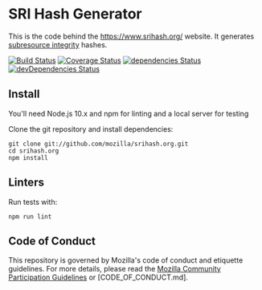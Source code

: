 # SRI Hash Generator

This is the code behind the <https://www.srihash.org/> website. It generates [subresource integrity](https://www.w3.org/TR/SRI/) hashes.

[![Build Status](https://travis-ci.org/mozilla/srihash.org.svg?branch=master)](https://travis-ci.org/mozilla/srihash.org)
[![Coverage Status](https://coveralls.io/repos/mozilla/srihash.org/badge.svg?branch=master)](https://coveralls.io/r/mozilla/srihash.org?branch=master)
[![dependencies Status](https://david-dm.org/mozilla/srihash.org/status.svg)](https://david-dm.org/mozilla/srihash.org)
[![devDependencies Status](https://david-dm.org/mozilla/srihash.org/dev-status.svg)](https://david-dm.org/mozilla/srihash.org?type=dev)

## Install

You'll need Node.js 10.x and npm for linting and a local server for testing

Clone the git repository and install dependencies:

```shell
git clone git://github.com/mozilla/srihash.org.git
cd srihash.org
npm install
```

## Linters

Run tests with:

```shell
npm run lint
```

## Code of Conduct
This repository is governed by Mozilla's code of conduct and etiquette guidelines.
For more details, please read the
[Mozilla Community Participation Guidelines](https://www.mozilla.org/about/governance/policies/participation/) or [CODE_OF_CONDUCT.md].

